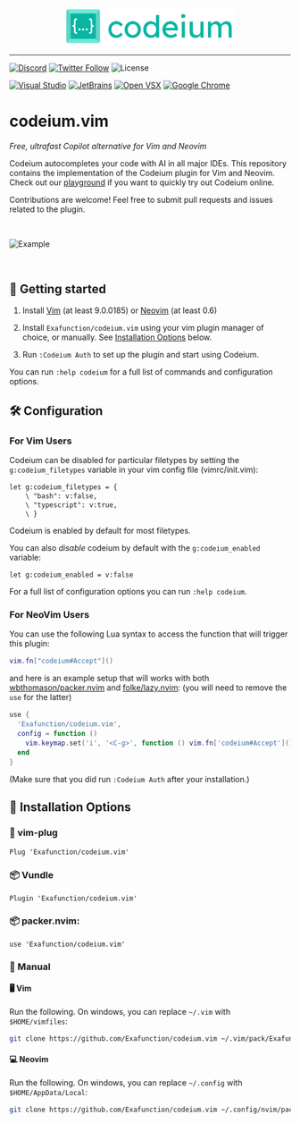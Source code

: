 <p align="center">
  <img width="300" alt="Codeium" src="codeium.svg"/>
</p>

---

[![Discord](https://img.shields.io/discord/1027685395649015980?label=community&color=5865F2&logo=discord&logoColor=FFFFFF)](https://discord.gg/3XFf78nAx5)
[![Twitter Follow](https://img.shields.io/twitter/follow/codeiumdev)](https://twitter.com/intent/follow?screen_name=codeiumdev)
![License](https://img.shields.io/github/license/Exafunction/codeium.vim)

[![Visual Studio](https://img.shields.io/visual-studio-marketplace/d/Codeium.codeium?label=Visual%20Studio&logo=visualstudio)](https://marketplace.visualstudio.com/items?itemName=Codeium.codeium)
[![JetBrains](https://img.shields.io/jetbrains/plugin/d/20540?label=JetBrains)](https://plugins.jetbrains.com/plugin/20540-codeium/)
[![Open VSX](https://img.shields.io/open-vsx/dt/Codeium/codeium?label=Open%20VSX)](https://open-vsx.org/extension/Codeium/codeium)
[![Google Chrome](https://img.shields.io/chrome-web-store/users/hobjkcpmjhlegmobgonaagepfckjkceh?label=Google%20Chrome&logo=googlechrome&logoColor=FFFFFF)](https://chrome.google.com/webstore/detail/codeium/hobjkcpmjhlegmobgonaagepfckjkceh)

# codeium.vim

_Free, ultrafast Copilot alternative for Vim and Neovim_

Codeium autocompletes your code with AI in all major IDEs. This repository contains the implementation of the Codeium plugin for Vim and Neovim. Check out our [playground](https://www.codeium.com/playground) if you want to quickly try out Codeium online.

Contributions are welcome! Feel free to submit pull requests and issues related to the plugin.

<br />

![Example](https://user-images.githubusercontent.com/1908017/213154744-984b73de-9873-4b85-998f-799d92b28eec.gif)

<br />

## 🚀 Getting started

1. Install [Vim](https://github.com/vim/vim) (at least 9.0.0185) or [Neovim](https://github.com/neovim/neovim/releases/latest) (at
   least 0.6)

2. Install `Exafunction/codeium.vim` using your vim plugin manager of
   choice, or manually. See [Installation Options](#-installation-options) below.

3. Run `:Codeium Auth` to set up the plugin and start using Codeium.

You can run `:help codeium` for a full list of commands and configuration
options.

## 🛠️ Configuration

### For Vim Users

Codeium can be disabled for particular filetypes by setting the
`g:codeium_filetypes` variable in your vim config file (vimrc/init.vim):

```vim
let g:codeium_filetypes = {
    \ "bash": v:false,
    \ "typescript": v:true,
    \ }
```

Codeium is enabled by default for most filetypes.

You can also _disable_ codeium by default with the `g:codeium_enabled`
variable:

```vim
let g:codeium_enabled = v:false
```

For a full list of configuration options you can run `:help codeium`.

### For NeoVim Users

You can use the following Lua syntax to access the function that will trigger this plugin:

```lua
vim.fn["codeium#Accept"]()
```

and here is an example setup that will works with both
[wbthomason/packer.nvim](https://github.com/wbthomason/packer.nvim#specifying-plugins)
and [folke/lazy.nvim](https://github.com/folke/lazy.nvim): 
(you will need to remove the `use` for the latter)

```lua
use {
  'Exafunction/codeium.vim',
  config = function ()
    vim.keymap.set('i', '<C-g>', function () vim.fn['codeium#Accept']() end)
  end
}
```

(Make sure that you did run `:Codeium Auth` after your installation.)


## 💾 Installation Options

### 🔌 vim-plug

```vim
Plug 'Exafunction/codeium.vim'
```

### 📦 Vundle

```vim
Plugin 'Exafunction/codeium.vim'
```

### 📦 packer.nvim:

```vim
use 'Exafunction/codeium.vim'
```

### 💪 Manual

#### 🖥️ Vim

Run the following. On windows, you can replace `~/.vim` with
`$HOME/vimfiles`:

```bash
git clone https://github.com/Exafunction/codeium.vim ~/.vim/pack/Exafunction/start/codeium.vim
```

#### 💻 Neovim

Run the following. On windows, you can replace `~/.config` with
`$HOME/AppData/Local`:

```bash
git clone https://github.com/Exafunction/codeium.vim ~/.config/nvim/pack/Exafunction/start/codeium.vim
```
